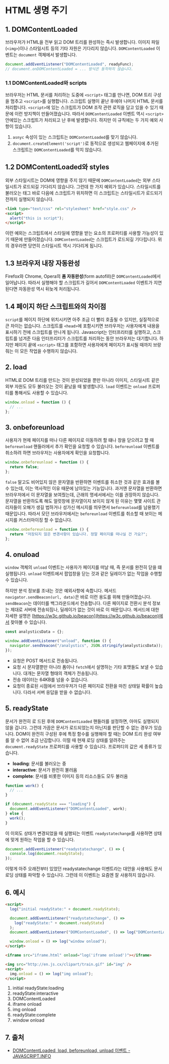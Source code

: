 # HTML 생명 주기

## 1. DOMContentLoaded

브라우저가 HTML을 전부 읽고 DOM 트리를 완성하는 즉시 발생합니다. 이미지 파일(`<img>`)이나 스타일시트 등의 기타 자원은 기다리지 않습니다. `DOMContentLoaded` 이벤트는 `document` 객체에서 발생합니다.

```javascript
document.addEventListener("DOMContentLoaded", readyFunc);
// document.onDOMContentLoaded = ... 방식은 동작하지 않습니다.
```

### 1.1 DOMContentLoaded와 scripts

브라우저는 HTML 문서를 처리하는 도중에 `<script>` 태그를 만나면, DOM 트리 구성을 멈추고 `<script>`를 실행합니다. 스크립트 실행이 끝난 후에야 나머지 HTML 문서를 처리합니다. `<script>`에 있는 스크립트가 DOM 조작 관련 로직을 담고 있을 수 있기 때문에 이런 방지책이 만들어졌습니다. 따라서 `DOMContentLoaded` 이벤트 역시 `<script>` 안에있는 스크립트가 처리되고 난 후에 발생합니다. 하지만 이 규칙에는 두 가지 예외 사항이 있습니다.

1. `asnyc` 속성이 있는 스크립트는 `DOMContentLoaded`를 맞기 않습니다.
2. `document.createElement('script')`로 동적으로 생성되고 웹페이지에 추가된 스크립트는 `DOMContentLoaded`를 막지 않습니다.

## 1.2 DOMContentLoaded와 styles

외부 스타일시트는 DOM에 영향을 주지 않기 때문에 `DOMContentLoaded`는 외부 스타일시트가 로드되길 기다리지 않습니다. 그런데 한 가지 예외가 있습니다. 스타일시트를 불러오는 태그 바로 다음에 스크립트가 위치하면 이 스크립트는 스타일시트가 로드되기 전까지 실행되지 않습니다.

```html
<link type="text/css" rel="stylesheet" href="style.css" />
<script>
  alert("this is script");
</script>
```

이런 예외는 스크립트에서 스타일에 영향을 받는 요소의 프로퍼티를 사용할 가능성이 있기 때문에 만들어졌습니다. `DOMContentLoaded`는 스크립트가 로드되길 기다립니다. 위의 경우라면 당연히 스타일시트 역시 기다리게 됩니다.

## 1.3 브라우저 내장 자동완성

Firefox와 Chrome, Opera의 **폼 자동완성**(form autofill)은 `DOMContentLoaded`에서 일어납니다. 따라서 실행해야 할 스크립트가 길어서 `DOMContentLoaded` 이벤트가 지연된다면 자동완성 역시 뒤늦게 처리됩니다.

## 1.4 페이지 하단 스크립트와의 차이점

`script`를 페이지 하단에 위치시키면 아주 조금 더 빨리 호출될 수 있지만, 실질적으로 큰 차이는 없습니다. 스크립트를 `<head>`에 포함시키면 브라우저는 사용자에게 내용을 표시하기 전에 스크립트를 만나게 됩니다. Javascript는 인터프리터를 실행하고, 스크립트를 넘겨준 다음 인터프리터가 스크립트를 처리하는 동안 브라우저는 대기합니다. 하지만 페이지 끝에 `<script>` 태그를 포함하면 사용자에게 페이지가 표시될 때까지 브랑줘는 이 모든 작업을 수행하지 않습니다.

## 2. load

HTML로 DOM 트리를 만드는 것이 완성되었을 뿐만 아니라 이미지, 스타일시트 같은 외부 자원도 모두 불러오는 것이 끝났을 때 발생합니다. `load` 이벤트는 `onload` 프로퍼티를 통해서도 사용할 수 있습니다.

```javascript
window.onload = function () {
  // ...
};
```

## 3. onbeforeunload

사용자가 현제 페이지를 떠나 다른 페이지로 이동하려 할 떄나 창을 닫으려고 할 때 `beforeunload` 핸들러에서 추가 확인을 요청할 수 있습니다. `beforeunload` 이벤트를 취소하려 하면 브라우저는 사용자에게 확인을 요청합니다.

```javascript
window.onbeforeunload = function () {
  return false;
};
```

`false` 말고도 비어있지 않은 문자열을 반환하면 이벤트를 취소한 것과 같은 효과를 볼 수 있는데, 이는 역사적인 이유 때문에 남아있는 기능입니다. 과거엔 문자열을 반환하면 브라우저에서 이 문자열을 보여줬는데, 근래의 명세서에서는 이를 권장하지 않습니다. 문자열을 반환하도록 해도 얼럿창에 문자열이지 보이지 않게 된 이유는 몇몇 사이트 관리자들이 오해가 생길 법하거나 성가신 메시지를 띄우면서 `beforeunload`를 남용했기 때문입니다. 따라서 모던 브라우저에서는 `beforeunload` 이벤트를 취소할 때 보이는 메시지를 커스터마이징 할 수 없습니다.

```javascript
window.onbeforeunload = function () {
  return "저장되지 않은 변경사항이 있습니다. 정말 페이지를 떠나실 건 가요?";
};
```

## 4. onuload

`window` 객체의 `unload` 이벤트는 사용자가 페이지를 떠날 때, 즉 문서를 완전히 닫을 떄 실행됩니다. `unload` 이벤트에서 팝업창을 닫는 것과 같은 딜레이가 없는 작업을 수행할 수 있습니다.

하지만 분석 정보를 조내는 것은 예외사항에 속합니다. 메서드 `navigator.sendBeacon(url, data)`은 바로 이런 용도를 위해 만들어졌습니다. `sendBeacon`는 데이터를 백그라운드에서 전송합니다. 다른 페이지로 전환시 분석 정보는 제대로 서버에 전송되짐나, 딜레이가 없는 것이 바로 이 때문입니다. 메서드에 대한 자세한 설명은 [https://w3c.github.io/beacon](https://w3c.github.io/beacon)에서 찾아볼 수 있습니다.

```javascript
const analysticsData = {};

window.addEventListener("unload", function () {
  navigator.sendVeacon("/analystics", JSON.stringify(analysticsData));
});
```

- 요청은 POST 메서드로 전송됩니다.
- 요청 시 문자열뿐만 아니라 폼이나 `fetch`에서 설명하는 기타 포맷들도 보낼 수 있습니다. 대개는 문자열 형태의 객체가 전송됩니다.
- 전송 데이터는 64KB를 넘을 수 없습니다.
- 요청이 종료된 시점에서 브라우저가 다른 페이지로 전환을 마친 상태일 확률이 높습니다. 다라서 서버 응답을 받을 수 없습니다.

## 5. readyState

문서가 완전히 로 드된 후에 `DOMContentLoaded` 핸들러를 설정하면, 아마도 실행되지 않을 겁니다. 그런데 가끔은 문서가 로드되었는지 아닌지를 판단할 수 없는 경우가 있습니다. DOM이 완전히 구성된 후에 특정 함수를 실행해야 할 때는 DOM 트리 완성 여부를 알 수 없어 조금 난감합니다. 이럴 때 현재 로딩 상태를 알려주는 `document.readyState` 프로퍼티를 사용할 수 있습니다. 프로퍼티의 값은 세 종류가 있습니다.

- **loading**: 문서를 불러오는 중
- **interactive**: 문서가 완전히 불러옴
- **complete**: 문서를 비롯한 이미지 등의 리소스들도 모두 불러옴

```javascript
function work() {
  // ...
}

if (document.readyState === "loading") {
  document.addEventListener("DOMContentLoaded", work);
} else {
  work();
}
```

이 이외도 상태가 변경되었을 때 실행되는 이벤트 `readystatechange`를 사용하면 상태에 맞게 원하는 작업을 할 수 있습니다.

```javascript
document.addEventListener("readystatechange", () => {
  console.log(document.readyState);
});
```

이렇게 아주 오래전부터 있었던 readystatechange 이벤트라는 대안을 사용해도 문서 로딩 상태를 파악할 수 있습니다. 그런데 이 이벤트는 요즘엔 잘 사용하지 않습니다.

## 6. 예시

```html
<script>
  log("initial readyState:" + document.readyState);

  document.addEventListener("readystatechange", () =>
    log("readyState:" + document.readyState)
  );
  document.addEventListener("DOMContentLoaded", () => log("DOMContentLoaded"));

  window.onload = () => log("window onload");
</script>

<iframe src="iframe.html" onload="log('iframe onload')"></iframe>

<img src="http://en.js.cx/clipart/train.gif" id="img" />
<script>
  img.onload = () => log("img onload");
</script>
```

1. initial readyState:loading
2. readyState:interactive
3. DOMContentLoaded
4. iframe onload
5. img onload
6. readyState:complete
7. window onload

## 7. 출처

- [DOMContentLoaded, load, beforeunload, unload 이벤트 - JAVASCRIPT.INFO](https://ko.javascript.info/onload-ondomcontentloaded#ref-367)
